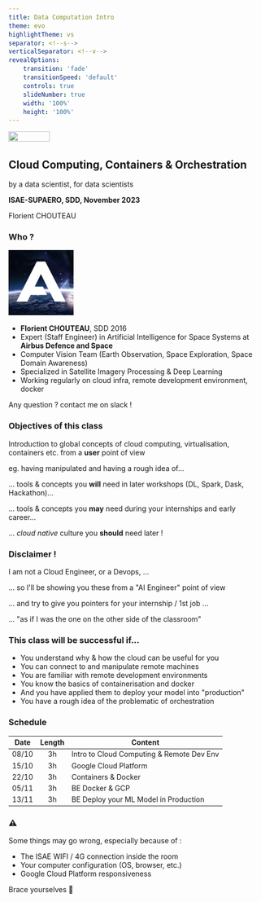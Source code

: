 ```yaml
---
title: Data Computation Intro
theme: evo
highlightTheme: vs
separator: <!--s-->
verticalSeparator: <!--v-->
revealOptions:
    transition: 'fade'
    transitionSpeed: 'default'
    controls: true
    slideNumber: true
    width: '100%'
    height: '100%'
---
```


<img src="https://upload.wikimedia.org/wikipedia/commons/9/97/120106-G-IA651-272_%286668116881%29.jpg" alt="" width="40%" height="40%" style="background:none; border:none; box-shadow:none;"/>

<!--v-->

## Cloud Computing, Containers & Orchestration

by a data scientist, for data scientists

**ISAE-SUPAERO, SDD, November 2023**

Florient CHOUTEAU

<!--v-->

### Who ?

<img src="static/img/ads_logo.jpg" alt="" width="128px" height="128px" style="background:none; border:none; box-shadow:none;"/>

- **Florient CHOUTEAU**, SDD 2016
- Expert (Staff Engineer) in Artificial Intelligence for Space Systems at **Airbus Defence and Space**
- Computer Vision Team (Earth Observation, Space Exploration, Space Domain Awareness)
- Specialized in Satellite Imagery Processing & Deep Learning
- Working regularly on cloud infra, remote development environment, docker

Any question ? contact me on slack !

<!--v-->

### Objectives of this class

Introduction to global concepts of cloud computing, virtualisation, containers etc. from a **user** point of view

<!--v-->

eg. having manipulated and having a rough idea of...

... tools & concepts you **will** need in later workshops (DL, Spark, Dask, Hackathon)...

... tools & concepts you **may** need during your internships and early career...

... *cloud native* culture you **should** need later !

<!--v-->

### Disclaimer !

I am not a Cloud Engineer, or a Devops,  ... <!-- .element: class="fragment" data-fragment-index="1" -->

... so I'll be showing you these from a "AI Engineer" point of view  <!-- .element: class="fragment" data-fragment-index="2" -->

... and try to give you pointers for your internship / 1st job ...  <!-- .element: class="fragment" data-fragment-index="3" -->

... "as if I was the one on the other side of the classroom" <!-- .element: class="fragment" data-fragment-index="4" -->

<!--v-->

### This class will be successful if...

- You understand why & how the cloud can be useful for you <!-- .element: class="fragment" data-fragment-index="1" -->
- You can connect to and manipulate remote machines <!-- .element: class="fragment" data-fragment-index="3" -->
- You are familiar with remote development environments <!-- .element: class="fragment" data-fragment-index="4" -->
- You know the basics of containerisation and docker <!-- .element: class="fragment" data-fragment-index="5" -->
- And you have applied them to deploy your model into "production" <!-- .element: class="fragment" data-fragment-index="6" -->
- You have a rough idea of the problematic of orchestration <!-- .element: class="fragment" data-fragment-index="7" -->

<!--v-->

### Schedule

|  Date | Length | Content                                              |
|:-----:|:------:|------------------------------------------------------|
| 08/10 |   3h   | Intro to Cloud Computing & Remote Dev Env            |
| 15/10 |   3h   | Google Cloud Platform                                |
| 22/10 |   3h   | Containers & Docker                                  |
| 05/11 |   3h   | BE Docker & GCP                                      |
| 13/11 |   3h   | BE Deploy your ML Model in Production                |

<!--v-->

### ⚠️

Some things may go wrong, especially because of :
- The ISAE WIFI / 4G connection inside the room
- Your computer configuration (OS, browser, etc.)
- Google Cloud Platform responsiveness

Brace yourselves 💪
